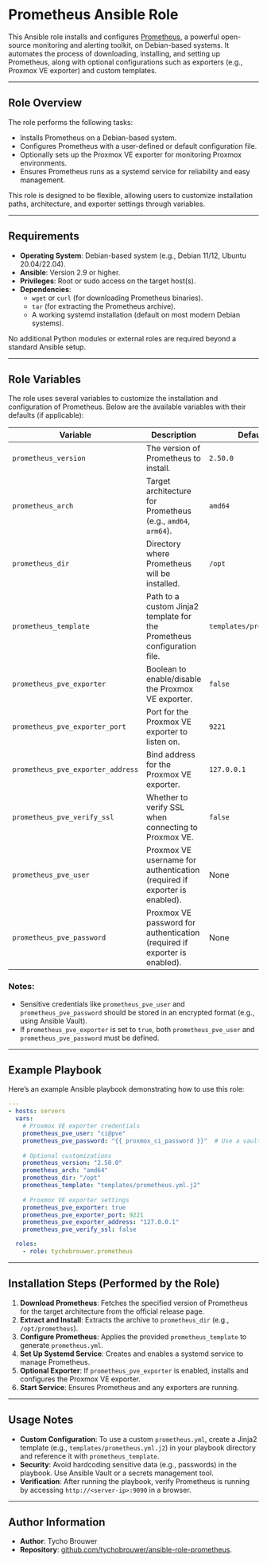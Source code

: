 # Prometheus Ansible Role

This Ansible role installs and configures [Prometheus](https://prometheus.io/), a powerful open-source monitoring and alerting toolkit, on Debian-based systems. It automates the process of downloading, installing, and setting up Prometheus, along with optional configurations such as exporters (e.g., Proxmox VE exporter) and custom templates.

---

## Role Overview

The role performs the following tasks:
- Installs Prometheus on a Debian-based system.
- Configures Prometheus with a user-defined or default configuration file.
- Optionally sets up the Proxmox VE exporter for monitoring Proxmox environments.
- Ensures Prometheus runs as a systemd service for reliability and easy management.

This role is designed to be flexible, allowing users to customize installation paths, architecture, and exporter settings through variables.

---

## Requirements

- **Operating System**: Debian-based system (e.g., Debian 11/12, Ubuntu 20.04/22.04).
- **Ansible**: Version 2.9 or higher.
- **Privileges**: Root or sudo access on the target host(s).
- **Dependencies**: 
  - `wget` or `curl` (for downloading Prometheus binaries).
  - `tar` (for extracting the Prometheus archive).
  - A working systemd installation (default on most modern Debian systems).

No additional Python modules or external roles are required beyond a standard Ansible setup.

---

## Role Variables

The role uses several variables to customize the installation and configuration of Prometheus. Below are the available variables with their defaults (if applicable):

| Variable                          | Description                                                                 | Default Value         |
|-----------------------------------|-----------------------------------------------------------------------------|-----------------------|
| `prometheus_version`             | The version of Prometheus to install.                                       | `2.50.0`             |
| `prometheus_arch`                | Target architecture for Prometheus (e.g., `amd64`, `arm64`).                | `amd64`              |
| `prometheus_dir`                 | Directory where Prometheus will be installed.                               | `/opt`               |
| `prometheus_template`            | Path to a custom Jinja2 template for the Prometheus configuration file.     | `templates/prometheus.yml.j2` |
| `prometheus_pve_exporter`        | Boolean to enable/disable the Proxmox VE exporter.                          | `false`              |
| `prometheus_pve_exporter_port`   | Port for the Proxmox VE exporter to listen on.                              | `9221`               |
| `prometheus_pve_exporter_address`| Bind address for the Proxmox VE exporter.                                   | `127.0.0.1`          |
| `prometheus_pve_verify_ssl`      | Whether to verify SSL when connecting to Proxmox VE.                        | `false`              |
| `prometheus_pve_user`            | Proxmox VE username for authentication (required if exporter is enabled).   | None                 |
| `prometheus_pve_password`        | Proxmox VE password for authentication (required if exporter is enabled).   | None                 |

### Notes:
- Sensitive credentials like `prometheus_pve_user` and `prometheus_pve_password` should be stored in an encrypted format (e.g., using Ansible Vault).
- If `prometheus_pve_exporter` is set to `true`, both `prometheus_pve_user` and `prometheus_pve_password` must be defined.

---

## Example Playbook

Here’s an example Ansible playbook demonstrating how to use this role:

```yaml
---
- hosts: servers
  vars:
    # Proxmox VE exporter credentials
    prometheus_pve_user: "ci@pve"
    prometheus_pve_password: "{{ proxmox_ci_password }}"  # Use a vaulted variable for security
    
    # Optional customizations
    prometheus_version: "2.50.0"
    prometheus_arch: "amd64"
    prometheus_dir: "/opt"
    prometheus_template: "templates/prometheus.yml.j2"
    
    # Proxmox VE exporter settings
    prometheus_pve_exporter: true
    prometheus_pve_exporter_port: 9221
    prometheus_pve_exporter_address: "127.0.0.1"
    prometheus_pve_verify_ssl: false

  roles:
    - role: tychobrouwer.prometheus
```

---

## Installation Steps (Performed by the Role)

1. **Download Prometheus**: Fetches the specified version of Prometheus for the target architecture from the official release page.
2. **Extract and Install**: Extracts the archive to `prometheus_dir` (e.g., `/opt/prometheus`).
3. **Configure Prometheus**: Applies the provided `prometheus_template` to generate `prometheus.yml`.
4. **Set Up Systemd Service**: Creates and enables a systemd service to manage Prometheus.
5. **Optional Exporter**: If `prometheus_pve_exporter` is enabled, installs and configures the Proxmox VE exporter.
6. **Start Service**: Ensures Prometheus and any exporters are running.

---

## Usage Notes

- **Custom Configuration**: To use a custom `prometheus.yml`, create a Jinja2 template (e.g., `templates/prometheus.yml.j2`) in your playbook directory and reference it with `prometheus_template`.
- **Security**: Avoid hardcoding sensitive data (e.g., passwords) in the playbook. Use Ansible Vault or a secrets management tool.
- **Verification**: After running the playbook, verify Prometheus is running by accessing `http://<server-ip>:9090` in a browser.

---

## Author Information

- **Author**: Tycho Brouwer
- **Repository**: [github.com/tychobrouwer/ansible-role-prometheus](https://github.com/tychobrouwer/ansible-role-prometheus).

